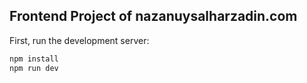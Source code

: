 ## Frontend Project of nazanuysalharzadin.com

First, run the development server:

```bash
npm install
npm run dev
```

